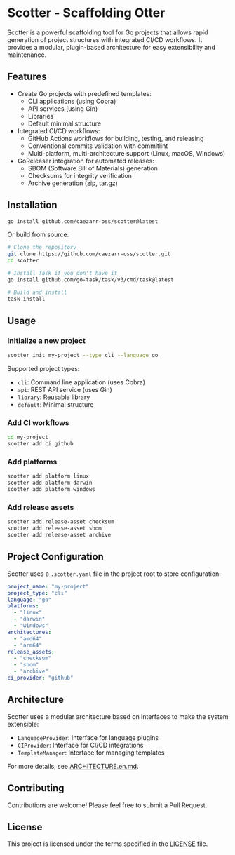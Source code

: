 # Scotter - Scaffolding Otter

Scotter is a powerful scaffolding tool for Go projects that allows rapid generation of project structures with integrated CI/CD workflows. It provides a modular, plugin-based architecture for easy extensibility and maintenance.

## Features

- Create Go projects with predefined templates:
  - CLI applications (using Cobra)
  - API services (using Gin)
  - Libraries
  - Default minimal structure
- Integrated CI/CD workflows:
  - GitHub Actions workflows for building, testing, and releasing
  - Conventional commits validation with commitlint
  - Multi-platform, multi-architecture support (Linux, macOS, Windows)
- GoReleaser integration for automated releases:
  - SBOM (Software Bill of Materials) generation
  - Checksums for integrity verification
  - Archive generation (zip, tar.gz)

## Installation

```bash
go install github.com/caezarr-oss/scotter@latest
```

Or build from source:

```bash
# Clone the repository
git clone https://github.com/caezarr-oss/scotter.git
cd scotter

# Install Task if you don't have it
go install github.com/go-task/task/v3/cmd/task@latest

# Build and install
task install
```

## Usage

### Initialize a new project

```bash
scotter init my-project --type cli --language go
```

Supported project types:
- `cli`: Command line application (uses Cobra)
- `api`: REST API service (uses Gin)
- `library`: Reusable library
- `default`: Minimal structure

### Add CI workflows

```bash
cd my-project
scotter add ci github
```

### Add platforms

```bash
scotter add platform linux
scotter add platform darwin
scotter add platform windows
```

### Add release assets

```bash
scotter add release-asset checksum
scotter add release-asset sbom
scotter add release-asset archive
```

## Project Configuration

Scotter uses a `.scotter.yaml` file in the project root to store configuration:

```yaml
project_name: "my-project"
project_type: "cli"
language: "go"
platforms:
  - "linux"
  - "darwin"
  - "windows"
architectures:
  - "amd64"
  - "arm64"
release_assets:
  - "checksum"
  - "sbom"
  - "archive"
ci_provider: "github"
```

## Architecture

Scotter uses a modular architecture based on interfaces to make the system extensible:

- `LanguageProvider`: Interface for language plugins
- `CIProvider`: Interface for CI/CD integrations
- `TemplateManager`: Interface for managing templates

For more details, see [ARCHITECTURE.en.md](ARCHITECTURE.en.md).

## Contributing

Contributions are welcome! Please feel free to submit a Pull Request.

## License

This project is licensed under the terms specified in the [LICENSE](LICENSE) file.
